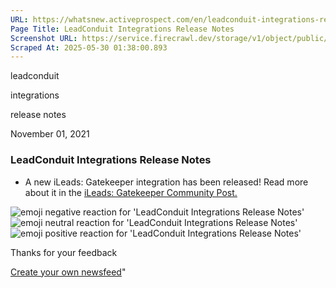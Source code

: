 ```yaml
---
URL: https://whatsnew.activeprospect.com/en/leadconduit-integrations-release-notes
Page Title: LeadConduit Integrations Release Notes
Screenshot URL: https://service.firecrawl.dev/storage/v1/object/public/media/screenshot-adf81054-3a88-4669-b1d0-8bc36cac35db.png
Scraped At: 2025-05-30 01:38:00.893
---
```

leadconduit





integrations





release notes



November 01, 2021

### LeadConduit Integrations Release Notes

- A new iLeads: Gatekeeper integration has been released! Read more about it in the [iLeads: Gatekeeper Community Post.](https://community.activeprospect.com/posts/4512641-ileads-gatekeeper)

![emoji negative reaction for 'LeadConduit Integrations Release Notes'](https://app.getbeamer.com/images/emojiNeg.svg)![emoji neutral reaction for 'LeadConduit Integrations Release Notes'](https://app.getbeamer.com/images/emojiNeut.svg)![emoji positive reaction for 'LeadConduit Integrations Release Notes'](https://app.getbeamer.com/images/emojiPos.svg)

Thanks for your feedback

[Create your own newsfeed](https://www.getbeamer.com/?ref=watermark_MErKJCnu12412_public&company=ActiveProspect&watermarkRef=create&utm_term=MErKJCnu12412&utm_content=ActiveProspect&utm_source=standalone&utm_medium=footer&utm_campaign=create)"

